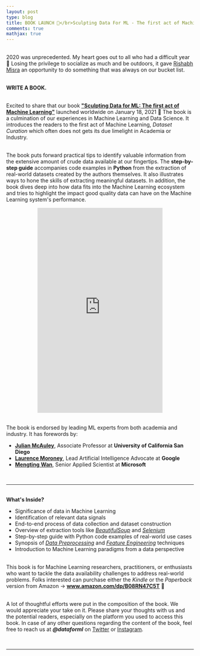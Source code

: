 ```yaml
---
layout: post
type: blog
title: BOOK LAUNCH 🎉</br>Sculpting Data For ML - The first act of Machine Learning
comments: true
mathjax: true
---
```


</br>
2020 was unprecedented. My heart goes out to all who had a difficult year 🤍 Losing the privilege to socialize as much and be outdoors, it gave <a href="https://rishabhmisra.github.io/" target="_blank">Rishabh Misra</a> an opportunity to do something that was always on our bucket list. 

</br><strong>WRITE A BOOK.</strong>

</br>Excited to share that our book&nbsp;<strong><a href="https://www.amazon.com/dp/B08RN47C5T" target="_blank">"Sculpting Data for ML: The first act of Machine Learning"</a></strong>&nbsp;launched worldwide on January 18, 2021 🚀 The book is a culmination of our experiences in Machine Learning and Data Science. It introduces the readers to the first act of Machine Learning,&nbsp;<em>Dataset Curation</em>&nbsp;which often does not gets its due limelight in Academia or Industry.

</br>The book puts forward practical tips to identify valuable information from the extensive amount of crude data available at our fingertips. The&nbsp;<strong>step-by-step guide</strong>&nbsp;accompanies code examples in&nbsp;<strong>Python</strong>&nbsp;from the extraction of real-world datasets created by the authors themselves. It also illustrates ways to hone the skills of extracting meaningful datasets. In addition, the book dives deep into how data fits into the Machine Learning ecosystem and tries to highlight the impact good quality data can have on the Machine Learning system's performance.

<center> <iframe type="text/html" width="336" height="550" frameborder="0" allowfullscreen style="max-width:100%" src="https://read.amazon.com/kp/card?asin=B08RN47C5T&preview=inline&linkCode=kpe&ref_=cm_sw_r_kb_dp_1mIeGbSZ013C3&tag=mobile0a1329f-20" style="padding:40px"></iframe> </center>

</br>The book is endorsed by leading ML experts from both academia and industry. It has forewords by:
<ul>
  <li><strong><a href="https://cseweb.ucsd.edu/~jmcauley/" target="_blank" rel="noreferrer noopener">Julian McAuley</a></strong>, Associate Professor at&nbsp;<strong>University of California San Diego</strong></li>
  <li><strong><a href="http://www.laurencemoroney.com/">Laurence Moroney</a></strong>, Lead Artificial Intelligence Advocate at&nbsp;<strong>Google</strong></li>
  <li><a href="https://mengtingwan.github.io/"><strong>Mengting</strong>&nbsp;<strong>Wan</strong></a>, Senior Applied Scientist at&nbsp;<strong>Microsoft</strong></li>
</ul>
 
 </br>
 <hr>
  
</br><strong>What's Inside?</strong>
<ul>
  <li>Significance of data in Machine Learning</li>
  <li>Identification of relevant data signals</li>
  <li>End-to-end process of data collection and dataset construction</li>
  <li>Overview of extraction tools like <em><span style="text-decoration:underline;">BeautifulSoup</span></em> and <em><span style="text-decoration:underline;">Selenium</span></em></li>
  <li>Step-by-step guide with Python code examples of real-world use cases</li>
  <li>Synopsis of <em><span style="text-decoration:underline;">Data Preprocessing</span></em> and <em><span style="text-decoration:underline;">Feature Engineering</span></em> techniques</li>
  <li>Introduction to Machine Learning paradigms from a data perspective</li>
</ul>
  
</br>This book is for Machine Learning researchers, practitioners, or enthusiasts who want to tackle the data availability challenges to address real-world problems. Folks interested can purchase either the <em>Kindle</em> or the <em>Paperback</em> version from Amazon →&nbsp;<a rel="noreferrer noopener" href="http://www.amazon.com/dp/B08RN47C5T" target="_blank"><strong>www.amazon.com/dp/B08RN47C5T</strong></a> 📖

</br>A lot of thoughtful efforts were put in the composition of the book. We would appreciate your take on it. Please share your thoughts with us and the potential readers, especially on the platform you used to access this book. In case of any other questions regarding the content of the book, feel free to reach us at  <strong><em>@dataforml</em></strong> on <a rel="noreferrer noopener" href="https://twitter.com/DataForML" target="_blank">Twitter</a> or <a href="https://www.instagram.com/dataforml/">Instagram</a>.

</br>
<hr>
